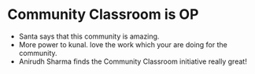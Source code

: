 # Community Classroom is OP

- Santa says that this community is amazing.
- More power to kunal. love the work which your are doing for the community.
- Anirudh Sharma finds the Community Classroom initiative really great!
